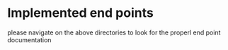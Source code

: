 # Implemented end points

please navigate on the above directories to look for the properl end point documentation